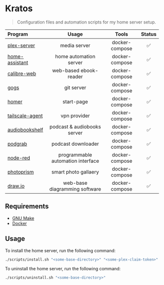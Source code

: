 # Kratos
> Configuration files and automation scripts for my home server setup.

| Program                                                    | Usage                              | Tools          | Status |
| :--------------------------------------------------------- | :--------------------------------: | :------------: | :----: |
| [plex-server](https://plex.tv/)                            | media server                       | docker-compose | ✅ |
| [home-assistant](https://www.home-assistant.io/)           | home automation server             | docker-compose | ✅ |
| [calibre-web](https://github.com/janeczku/calibre-web)     | web-based ebook-reader             | docker-compose | ✅ |
| [gogs](https://gogs.io/)                                   | git server                         | docker-compose | ✅ |
| [homer](https://github.com/bastienwirtz/homer)             | start-page                         | docker-compose | ✅ |
| [tailscale-agent](https://tailscale.com/)                  | vpn provider                       | docker-compose | ✅ |
| [audiobookshelf](https://www.audiobookshelf.org/)          | podcast & audiobooks server        | docker-compose | ✅ |
| [podgrab](https://github.com/akhilrex/podgrab)             | podcast downloader                 | docker-compose | ✅ |
| [node-red](https://nodered.org/)                           | programmable automation interface  | docker-compose | ✅ |
| [photoprism](https://photoprism.app/)                      | smart photo gallaery               | docker-compose | ✅ |
| [draw.io](https://github.com/jgraph/drawio)                | web-base diagramming software      | docker-compose | ✅ |

## Requirements

- [GNU Make](https://www.gnu.org/software/make/)
- [Docker](https://www.docker.com/#)

## Usage
To install the home server, run the following command:
```bash
./scripts/install.sh "<some-base-directory>" "<some-plex-claim-token>"
```

To uninstall the home server, run the following command:
```bash
./scripts/uninstall.sh "<some-base-directory>"
```
